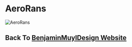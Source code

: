 # AeroRans

![AeroRans](C:\Users\bmuyl\Repositories\assets\Logos\Meta-Cosme\LogoAero.png)



## Back To  [BenjaminMuylDesign Website](https://www.bmuyl.com)
